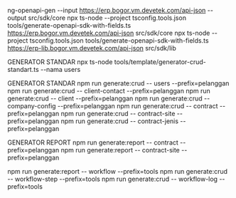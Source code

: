 ng-openapi-gen --input https://erp.bogor.vm.devetek.com/api-json --output src/sdk/core
npx ts-node --project tsconfig.tools.json tools/generate-openapi-sdk-with-fields.ts https://erp.bogor.vm.devetek.com/api-json src/sdk/core
npx ts-node --project tsconfig.tools.json tools/generate-openapi-sdk-with-fields.ts https://erp-lib.bogor.vm.devetek.com/api-json src/sdk/lib

GENERATOR STANDAR 
npx ts-node tools/template/generator-crud-standart.ts --nama users

GENERATOR STANDAR
npm run generate:crud -- users --prefix=pelanggan
npm run generate:crud -- client-contact --prefix=pelanggan
npm run generate:crud -- client --prefix=pelanggan
npm run generate:crud -- company-config --prefix=pelanggan
npm run generate:crud -- contract --prefix=pelanggan
npm run generate:crud -- contract-site --prefix=pelanggan
npm run generate:crud -- contract-jenis  --prefix=pelanggan

GENERATOR REPORT
npm run generate:report -- contract --prefix=pelanggan
npm run generate:report -- contract-site --prefix=pelanggan

npm run generate:report -- workflow --prefix=tools
npm run generate:crud -- workflow-step --prefix=tools
npm run generate:crud -- workflow-log --prefix=tools
